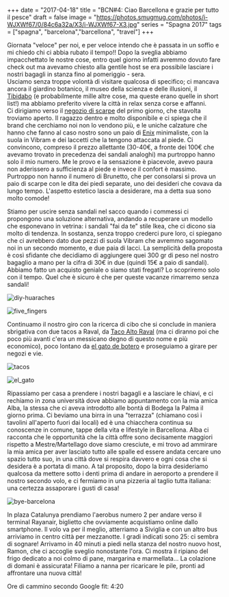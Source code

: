 +++
date = "2017-04-18"
title = "BCN#4: Ciao Barcellona e grazie per tutto il pesce"
draft = false
image = "https://photos.smugmug.com/photos/i-WJXWf67/0/84c6a32a/X3/i-WJXWf67-X3.jpg"
series = "Spagna 2017"
tags = ["spagna", "barcelona","barcellona", "travel"]
+++

Giornata "veloce" per noi, e per veloce intendo che è passata in un soffio e mi chiedo chi ci abbia rubato il tempo!! 
Dopo la sveglia abbiamo impacchettato le nostre cose, entro quel giorno infatti avremmo dovuto fare check out ma avevamo 
chiesto alla gentile host se era possibile lasciare i nostri bagagli in stanza fino al pomeriggio - sera.    
Usciamo senza troppe volontà di visitare qualcosa di specifico; ci mancava ancora il giardino botanico, il museo della 
scienza e delle illusioni, il [Tibidabo](https://en.m.wikipedia.org/wiki/Tibidabo) (e probabilmente mille altre cose, 
ma queste erano quelle in short list!) ma abbiamo preferito vivere la città in relax senza corse e affanni.    
Ci dirigiamo verso il [negozio di scarpe](https://os2o.com/) del primo giorno, che stavolta troviamo aperto. 
Il ragazzo dentro e molto disponibile 
e ci spiega che il brand che cerchiamo noi non lo vendono più, e le uniche calzature che hanno che fanno al caso nostro 
sono un paio di [Enix](http://www.enixsandals.com/) minimaliste, con la suola in Vibram e dei laccetti che la tengono attaccata al piede. 
Ci convincono, compreso il prezzo allettante (30-40€, a fronte dei 100€ che avevamo trovato in precedenza dei sandali analoghi) 
ma purtroppo hanno solo il mio numero. Me le provo e la sensazione è piacevole, avevo paura non aderissero a sufficienza 
al piede e invece il confort è massimo. Purtroppo non hanno il numero di Brunetto, che per consolarsi si prova un paio di scarpe con le dita dei piedi
separate, uno dei desideri che covava da lungo tempo. L'aspetto estetico lascia a desiderare, ma a detta sua sono molto comode!

Stiamo per uscire senza sandali nel sacco quando i commessi ci propongono una soluzione alternativa, andando a recuperare un modello
che esponevano in vetrina: i sandali "fai da te" stile Ikea, che ci dicono sia molto di tendenza. In sostanza, senza troppo crederci pure loro, 
ci spiegano che ci avrebbero dato due pezzi di suola Vibram che avremmo sagomato noi in un secondo momento, e due paia di lacci. 
La semplicità della proposta è così sfidante che decidiamo di aggiungere quei 300 gr di peso nel nostro bagaglio a mano per la cifra di 30€ in due 
(quindi 15€ a paio di sandali). 
Abbiamo fatto un acquisto geniale o siamo stati fregati? Lo scopriremo solo con il tempo. Quel che è sicuro è che per queste vacanze rimarremo senza sandali! 

![diy-huaraches](https://photos.smugmug.com/photos/i-LNBzLFD/0/ecce3d23/X2/i-LNBzLFD-X2.jpg)

![five_fingers](https://photos.smugmug.com/photos/i-LVQD5zx/0/f949e285/X2/i-LVQD5zx-X2.jpg)

Continuamo il nostro giro con la ricerca di cibo che si conclude in maniera sbrigativa con due tacos a Raval, 
da [Taco Alto Raval](http://tacoalto.es/) (ma ci diranno poi che poco più avanti c'era un messicano degno di questo nome 
e più economico), poco lontano da [el gato de botero](http://www.barcelonaturisme.com/wv3/en/page/1226/cat-fernando-botero.html) 
e proseguiamo a girare per negozi e vie. 

![tacos](https://photos.smugmug.com/photos/i-rCPbc3N/0/6efa9bb4/X2/i-rCPbc3N-X2.jpg)

![el_gato](https://photos.smugmug.com/photos/i-7tjLMdX/0/c322e668/X2/i-7tjLMdX-X2.jpg)

Ripassiamo per casa a prendere i nostri bagagli e a lasciare le chiavi, e ci rechiamo
in zona università dove abbiamo appuntamento con la mia amica Alba, la stessa che ci aveva introdotto alle bontà di Bodega la Palma il giorno prima. 
Ci beviamo una birra in una "terrazza" (chiamano così i tavolini all'aperto fuori dai locali) ed è una chiacchera continua 
su conoscenze in comune, tappe della vita e lifestyle in Barcellona. Alba ci racconta che le opportunità che la città offre sono decisamente 
maggiori rispetto a Mestre/Martellago dove siamo cresciute, e mi trovo ad ammirare la mia amica per aver lasciato tutto alle spalle ed essere andata 
cercare uno spazio tutto suo, in una città dove si respira davvero e ogni cosa che si desidera è a portata di mano. A tal proposito, 
dopo la birra desideriamo qualcosa da mettere sotto i denti prima di andare in aeroporto a prendere il nostro secondo volo, 
e ci fermiamo in una pizzeria al taglio tutta italiana: una certezza assaporare i gusti di casa! 

![bye-barcelona](https://photos.smugmug.com/photos/i-Wmz2qDC/0/eea01851/X2/i-Wmz2qDC-X2.jpg)

In plaza Catalunya prendiamo l'aerobus numero 2 per andare verso il terminal Rayanair, biglietto che ovviamente acquistiamo online dallo smartphone. 
Il volo va per il meglio, atterriamo a Siviglia e con un altro bus arriviamo in centro città per mezzanotte. I gradi indicati 
sono 25: ci sembra di sognare! 
Arrivamo in 40 minuti a piedi nella stanza del nostro nuovo host, Ramon, che ci accoglie sveglio nonostante l'ora. 
Ci mostra il ripiano del frigo dedicato a noi colmo di pane, margarina e marmellata... La colazione di domani è assicurata! 
Filiamo a nanna per ricaricare le pile, pronti ad affrontare una nuova città!    

Ore di cammino secondo Google fit: 4:20

